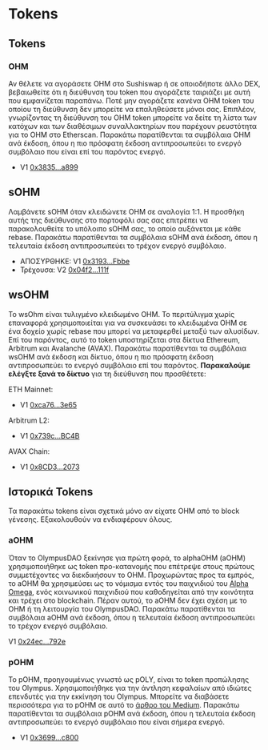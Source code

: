 # Tokens

## Tokens <a href="#tokens" id="tokens"></a>

### OHM <a href="#ohm" id="ohm"></a>

Αν θέλετε να αγοράσετε OHM στο Sushiswap ή σε οποιοδήποτε άλλο DEX, βεβαιωθείτε ότι η διεύθυνση του token που αγοράζετε ταιριάζει με αυτή που εμφανίζεται παραπάνω. Ποτέ μην αγοράζετε κανένα OHM token του οποίου τη διεύθυνση δεν μπορείτε να επαληθεύσετε μόνοι σας. Επιπλέον, γνωρίζοντας τη διεύθυνση του OHM token μπορείτε να δείτε τη λίστα των κατόχων και των διαθέσιμων συναλλακτηρίων που παρέχουν ρευστότητα για το OHM στο Etherscan. Παρακάτω παρατίθενται τα συμβόλαια OHM ανά έκδοση, όπου η πιο πρόσφατη έκδοση αντιπροσωπεύει το ενεργό συμβόλαιο που είναι επί του παρόντος ενεργό.&#x20;

* V1 [0x3835...a899](https://etherscan.io/address/0x383518188c0c6d7730d91b2c03a03c837814a899)

## sOHM&#x20;

Λαμβάνετε sOHM όταν κλειδώνετε OHM σε αναλογία 1:1. Η προσθήκη αυτής της διεύθυνσης στο πορτοφόλι σας σας επιτρέπει να παρακολουθείτε το υπόλοιπο sOHM σας, το οποίο αυξάνεται με κάθε rebase. Παρακάτω παρατίθενται τα συμβόλαια sOHM ανά έκδοση, όπου η τελευταία έκδοση αντιπροσωπεύει το τρέχον ενεργό συμβόλαιο.&#x20;

* ΑΠΟΣΥΡΘΗΚΕ: V1 [0x3193...Fbbe](https://etherscan.io/address/0x31932E6e45012476ba3A3A4953cbA62AeE77Fbbe)
* Τρέχουσα: V2 [0x04f2...111f](https://etherscan.io/address/0x04f2694c8fcee23e8fd0dfea1d4f5bb8c352111f)

## wsOHM&#x20;

Το wsOhm είναι τυλιγμένο κλειδωμένο OHM. Το περιτύλιγμα χωρίς επαναφορά χρησιμοποιείται για να συσκευάσει το κλειδωμένα OHM σε ένα δοχείο χωρίς rebase που μπορεί να μεταφερθεί μεταξύ των αλυσίδων. Επί του παρόντος, αυτό το token υποστηρίζεται στα δίκτυα Ethereum, Arbitrum και Avalanche (AVAX). Παρακάτω παρατίθενται τα συμβόλαια wsOHM ανά έκδοση και δίκτυο, όπου η πιο πρόσφατη έκδοση αντιπροσωπεύει το ενεργό συμβόλαιο επί του παρόντος. **Παρακαλούμε ελέγξτε ξανά το δίκτυο** για τη διεύθυνση που προσθέτετε:&#x20;

ETH Mainnet:

* V1 [0xca76...3e65](https://etherscan.io/address/0xca76543cf381ebbb277be79574059e32108e3e65)

Arbitrum L2:

* V1 [0x739c...BC4B](https://arbiscan.io/token/0x739ca6d71365a08f584c8fc4e1029045fa8abc4b)

AVAX Chain:

* V1 [0x8CD3...2073](https://cchain.explorer.avax.network/token/0x8CD309e14575203535EF120b5b0Ab4DDeD0C2073)

## Ιστορικά Tokens&#x20;

Τα παρακάτω tokens είναι σχετικά μόνο αν είχατε OHM από το block γένεσης. Εξακολουθούν να ενδιαφέρουν όλους.&#x20;

### aOHM&#x20;

Όταν το OlympusDAO ξεκίνησε για πρώτη φορά, το alphaOHM (aOHM) χρησιμοποιήθηκε ως token προ-κατανομής που επέτρεψε στους πρώτους συμμετέχοντες να διεκδικήσουν το OHM. Προχωρώντας προς τα εμπρός, το aOHM θα χρησιμεύσει ως το νόμισμα εντός του παιχνιδιού του [Alpha Omega](https://medium.com/@alpha\_omega/alpha-omega-a-tale-of-two-cities-80a94966376b), ενός κοινωνικού παιχνιδιού που καθοδηγείται από την κοινότητα και τρέχει στο blockchain. Πέραν αυτού, το aOHM δεν έχει σχέση με το OHM ή τη λειτουργία του OlympusDAO. Παρακάτω παρατίθενται τα συμβόλαια aOHM ανά έκδοση, όπου η τελευταία έκδοση αντιπροσωπεύει το τρέχον ενεργό συμβόλαιο.&#x20;

V1 [0x24ec...792e](https://etherscan.io/address/0x24ecfd535675f36ba1ab9c5d39b50dc097b0792e)

### pOHM&#x20;

Το pOHM, προηγουμένως γνωστό ως pOLY, είναι το token προπώλησης του Olympus. Χρησιμοποιήθηκε για την άντληση κεφαλαίων από ιδιώτες επενδυτές για την εκκίνηση του Olympus. Μπορείτε να διαβάσετε περισσότερα για το pOHM σε αυτό το [άρθρο του Medium](https://olympusdao.medium.com/what-is-poh-16b2c38a6cd6). Παρακάτω παρατίθενται τα συμβόλαια pOHM ανά έκδοση, όπου η τελευταία έκδοση αντιπροσωπεύει το ενεργό συμβόλαιο που είναι σήμερα ενεργό.​

* V1 [0x3699...c800](https://etherscan.io/token/0x36994486c6e97c170065899d8659a28d7371c800)
